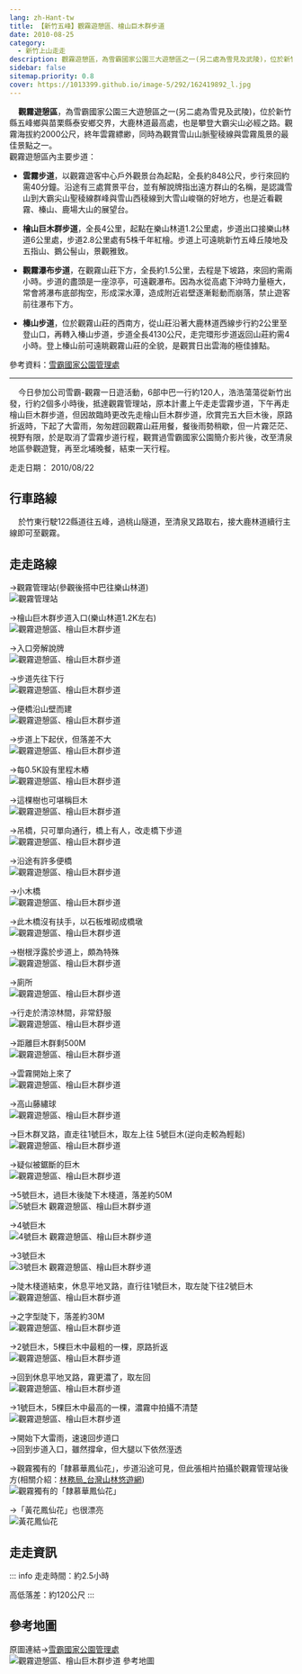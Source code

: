 ```yaml
---
lang: zh-Hant-tw
title: 【新竹五峰】觀霧遊憩區、檜山巨木群步道
date: 2010-08-25
category: 
  - 新竹上山走走
description: 觀霧遊憩區，為雪霸國家公園三大遊憩區之一(另二處為雪見及武陵)，位於新竹縣五峰鄉與苗栗縣泰安鄉交界，大鹿林道最高處，也是攀登大霸尖山必經之路。觀霧海拔約2000公尺，終年雲霧縹緲，同時為觀賞雪山山脈聖稜線與雲霧風景的最佳景點之一。
sidebar: false
sitemap.priority: 0.8
cover: https://1013399.github.io/image-5/292/162419892_l.jpg
---
```


    **觀霧遊憩區**，為雪霸國家公園三大遊憩區之一(另二處為雪見及武陵)，位於新竹縣五峰鄉與苗栗縣泰安鄉交界，大鹿林道最高處，也是攀登大霸尖山必經之路。觀霧海拔約2000公尺，終年雲霧縹緲，同時為觀賞雪山山脈聖稜線與雲霧風景的最佳景點之一。  
觀霧遊憩區內主要步道：  

<!-- more -->

- **雲霧步道**，以觀霧遊客中心戶外觀景台為起點，全長約848公尺，步行來回約需40分鐘。沿途有三處賞景平台，並有解說牌指出遠方群山的名稱，是認識雪山到大霸尖山聖稜線群峰與雪山西稜線到大雪山峻嶺的好地方，也是近看觀霧、榛山、鹿場大山的展望台。  

- **檜山巨木群步道**，全長4公里，起點在樂山林道1.2公里處，步道出口接樂山林道6公里處，步道2.8公里處有5株千年紅檜。步道上可遠眺新竹五峰丘陵地及五指山、鵝公髻山，景觀雅致。  

- **觀霧瀑布步道**，在觀霧山莊下方，全長約1.5公里，去程是下坡路，來回約需兩小時。步道的盡頭是一座涼亭，可遠觀瀑布。因為水從高處下沖時力量極大，常會將瀑布底部掏空，形成深水潭，造成附近岩壁逐漸鬆動而崩落，禁止遊客前往瀑布下方。

- **榛山步道**，位於觀霧山莊的西南方，從山莊沿著大鹿林道西線步行約2公里至登山口，再轉入榛山步道，步道全長4130公尺，走完環形步道返回山莊約需4小時。登上榛山前可遠眺觀霧山莊的全貌，是觀賞日出雲海的極佳據點。  

參考資料：[雪霸國家公園管理處](http://www.spnp.gov.tw/) 

----

    今日參加公司雪霸-觀霧一日遊活動，6部中巴一行約120人，浩浩蕩蕩從新竹出發，行約2個多小時後，抵達觀霧管理站，原本計畫上午走走雲霧步道，下午再走檜山巨木群步道，但因故臨時更改先走檜山巨木群步道，欣賞完五大巨木後，原路折返時，下起了大雷雨，匆匆趕回觀霧山莊用餐，餐後雨勢稍歇，但一片霧茫茫、視野有限，於是取消了雲霧步道行程，觀賞過雪霸國家公園簡介影片後，改至清泉地區參觀遊覽，再至北埔晚餐，結束一天行程。

走走日期： 2010/08/22

## 行車路線
    於竹東行駛122縣道往五峰，過桃山隧道，至清泉叉路取右，接大鹿林道續行主線即可至觀霧。

## 走走路線
→觀霧管理站(參觀後搭中巴往樂山林道)  
![觀霧管理站](https://1013399.github.io/image-5/292/162419841_l.jpg)

→檜山巨木群步道入口(樂山林道1.2K左右)  
![觀霧遊憩區、檜山巨木群步道](https://1013399.github.io/image-5/292/162419843_l.jpg)

→入口旁解說牌  
![觀霧遊憩區、檜山巨木群步道](https://1013399.github.io/image-5/292/162419844_l.jpg)

→步道先往下行  
![觀霧遊憩區、檜山巨木群步道](https://1013399.github.io/image-5/292/162419849_l.jpg)

→便橋沿山壁而建  
![觀霧遊憩區、檜山巨木群步道](https://1013399.github.io/image-5/292/162419854_l.jpg)

→步道上下起伏，但落差不大  
![觀霧遊憩區、檜山巨木群步道](https://1013399.github.io/image-5/292/162419858_l.jpg)

→每0.5K設有里程木樁  
![觀霧遊憩區、檜山巨木群步道](https://1013399.github.io/image-5/292/162419861_l.jpg)

→這棵樹也可堪稱巨木  
![觀霧遊憩區、檜山巨木群步道](https://1013399.github.io/image-5/292/162419864_l.jpg)

→吊橋，只可單向通行，橋上有人，改走橋下步道  
![觀霧遊憩區、檜山巨木群步道](https://1013399.github.io/image-5/292/162419867_l.jpg)

→沿途有許多便橋  
![觀霧遊憩區、檜山巨木群步道](https://1013399.github.io/image-5/292/162419872_l.jpg)

→小木橋  
![觀霧遊憩區、檜山巨木群步道](https://1013399.github.io/image-5/292/162419876_l.jpg)

→此木橋沒有扶手，以石板堆砌成橋墩  
![觀霧遊憩區、檜山巨木群步道](https://1013399.github.io/image-5/292/162419878_l.jpg)

→樹根浮露於步道上，頗為特殊  
![觀霧遊憩區、檜山巨木群步道](https://1013399.github.io/image-5/292/162419879_l.jpg)

→廁所  
![觀霧遊憩區、檜山巨木群步道](https://1013399.github.io/image-5/292/162419882_l.jpg)

→行走於清涼林間，非常舒服  
![觀霧遊憩區、檜山巨木群步道](https://1013399.github.io/image-5/292/162419885_l.jpg)

→距離巨木群剩500M  
![觀霧遊憩區、檜山巨木群步道](https://1013399.github.io/image-5/292/162419887_l.jpg)

→雲霧開始上來了  
![觀霧遊憩區、檜山巨木群步道](https://1013399.github.io/image-5/292/162419892_l.jpg)

→高山藤繡球  
![觀霧遊憩區、檜山巨木群步道](https://1013399.github.io/image-5/292/162419894_l.jpg)

→巨木群叉路，直走往1號巨木，取左上往 5號巨木(逆向走較為輕鬆)  
![觀霧遊憩區、檜山巨木群步道](https://1013399.github.io/image-5/292/162444148_l.jpg)

→疑似被鋸斷的巨木  
![觀霧遊憩區、檜山巨木群步道](https://1013399.github.io/image-5/292/162419896_l.jpg)

→5號巨木，過巨木後陡下木棧道，落差約50M  
![5號巨木 觀霧遊憩區、檜山巨木群步道](https://1013399.github.io/image-5/292/162419901_l.jpg)

→4號巨木  
![4號巨木 觀霧遊憩區、檜山巨木群步道](https://1013399.github.io/image-5/292/162419905_l.jpg)

→3號巨木  
![3號巨木 觀霧遊憩區、檜山巨木群步道](https://1013399.github.io/image-5/292/162419907_l.jpg)

→陡木棧道結束，休息平地叉路，直行往1號巨木，取左陡下往2號巨木  
![觀霧遊憩區、檜山巨木群步道](https://1013399.github.io/image-5/292/162419910_l.jpg)

→之字型陡下，落差約30M  
![觀霧遊憩區、檜山巨木群步道](https://1013399.github.io/image-5/292/162419912_l.jpg)

→2號巨木，5棵巨木中最粗的一棵，原路折返  
![觀霧遊憩區、檜山巨木群步道](https://1013399.github.io/image-5/292/162419917_l.jpg)

→回到休息平地叉路，霧更濃了，取左回  
![觀霧遊憩區、檜山巨木群步道](https://1013399.github.io/image-5/292/162419919_l.jpg)

→1號巨木，5棵巨木中最高的一棵，濃霧中拍攝不清楚  
![觀霧遊憩區、檜山巨木群步道](https://1013399.github.io/image-5/292/162419920_l.jpg)

→開始下大雷雨，速速回步道口  
→回到步道入口，雖然撐傘，但大腿以下依然溼透  
  
→觀霧獨有的「隸慕華鳳仙花」，步道沿途可見，但此張相片拍攝於觀霧管理站後方(相關介紹：[林務局_台灣山林悠遊網](http://trail.forest.gov.tw/epaper/ePaper_9806_05.html))  
![觀霧獨有的「隸慕華鳳仙花」](https://1013399.github.io/image-5/292/162419925_l.jpg)

→「黃花鳳仙花」也很漂亮  
![黃花鳳仙花](https://1013399.github.io/image-5/292/162419839_l.jpg)

## 走走資訊
::: info
走走時間：約2.5小時

高低落差：約120公尺
:::

## 參考地圖
原圖連結→[雪霸國家公園管理處](http://www.spnp.gov.tw/Article.aspx?a=QAXSkx02rh8%3d&lang=1)  
![觀霧遊憩區、檜山巨木群步道 參考地圖](https://1013399.github.io/image-5/292/162420364_l.jpg)